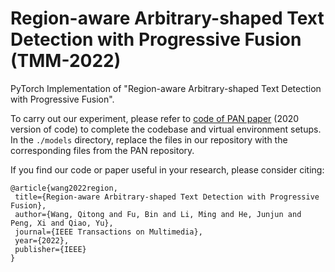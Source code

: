 # Region-aware Arbitrary-shaped Text Detection with Progressive Fusion (TMM-2022)
PyTorch Implementation of "Region-aware Arbitrary-shaped Text Detection with Progressive Fusion".

To carry out our experiment, please refer to [code of PAN paper](https://github.com/whai362/pan_pp.pytorch/tree/master) (2020 version of code) to complete the codebase and virtual environment setups. 
In the `./models` directory, replace the files in our repository with the corresponding files from the PAN repository.

If you find our code or paper useful in your research, please consider citing:

```
@article{wang2022region,
 title={Region-aware Arbitrary-shaped Text Detection with Progressive Fusion},
 author={Wang, Qitong and Fu, Bin and Li, Ming and He, Junjun and Peng, Xi and Qiao, Yu},
 journal={IEEE Transactions on Multimedia},
 year={2022},
 publisher={IEEE}
}
```
